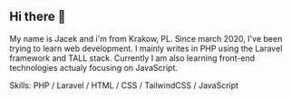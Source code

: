 ## Hi there 👋
My name is Jacek and i'm from Krakow, PL. Since march 2020, I've been trying to learn web development. I mainly writes in PHP using the Laravel framework and TALL stack. Currently I am also learning front-end technologies actualy focusing on JavaScript.

Skills: PHP / Laravel / HTML / CSS / TailwindCSS / JavaScript
